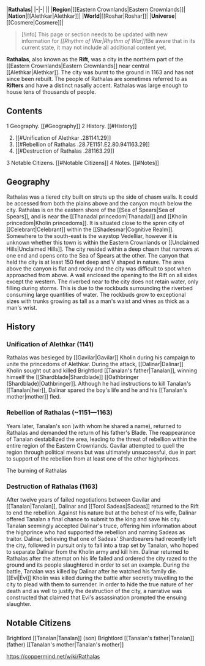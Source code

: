 |**Rathalas**|
|-|-|
||
|**Region**|[[Eastern Crownlands\|Eastern Crownlands]]|
|**Nation**|[[Alethkar\|Alethkar]]|
|**World**|[[Roshar\|Roshar]]|
|**Universe**|[[Cosmere\|Cosmere]]|

> [!info] This page or section needs to be updated with new information for *[[Rhythm of War\|Rhythm of War]]*!Be aware that in its current state, it may not include all additional content yet.

**Rathalas**, also known as the **Rift**, was a city in the northern part of the [[Eastern Crownlands\|Eastern Crownlands]] near central [[Alethkar\|Alethkar]]. The city was burnt to the ground in 1163 and has not since been rebuilt. The people of Rathalas are sometimes referred to as **Rifters** and have a distinct nasally accent. Rathalas was large enough to house tens of thousands of people.

## Contents

1 Geography. [[#Geography]] 
2 History. [[#History]] 

2. [[#Unification of Alethkar .281141.29]] 
2. [[#Rebellion of Rathalas .28.7E1151.E2.80.941163.29]] 
2. [[#Destruction of Rathalas .281163.29]] 


3 Notable Citizens. [[#Notable Citizens]] 
4 Notes. [[#Notes]] 


## Geography
Rathalas was a tiered city built on struts up the side of chasm walls. It could be accessed from both the plains above and the canyon mouth below the city.
Rathalas is on the eastern shore of the [[Sea of Spears\|Sea of Spears]], and is near the [[Thanadal princedom\|Thanadal]] and [[Kholin princedom\|Kholin princedoms]]. It is situated close to the spren city of [[Celebrant\|Celebrant]] within the [[Shadesmar\|Cognitive Realm]]. Somewhere to the south-east is the waystop Vedelliar, however it is unknown whether this town is within the Eastern Crownlands or [[Unclaimed Hills\|Unclaimed Hills]].
The city resided within a deep chasm that narrows at one end and opens onto the Sea of Spears at the other. The canyon that held the city is at least 150 feet deep and V shaped in nature. The area above the canyon is flat and rocky and the city was difficult to spot when approached from above. A wall enclosed the opening to the Rift on all sides except the western.
The riverbed near to the city does not retain water, only filling during storms. This is due to the rockbuds surrounding the riverbed consuming large quantities of water. The rockbuds grow to exceptional sizes with trunks growing as tall as a man's waist and vines as thick as a man's wrist.

## History
### Unification of Alethkar (1141)
Rathalas was besieged by [[Gavilar\|Gavilar]] Kholin during his campaign to unite the princedoms of Alethkar. During the attack, [[Dalinar\|Dalinar]] Kholin sought out and killed Brightlord [[Tanalan's father\|Tanalan]], winning himself the [[Shardblade\|Shardblade]] [[Oathbringer (Shardblade)\|Oathbringer]]. Although he had instructions to kill Tanalan's [[Tanalan\|heir]], Dalinar spared the boy's life and he and his [[Tanalan's mother\|mother]] fled.

### Rebellion of Rathalas (~1151—1163)
Years later, Tanalan's son (with whom he shared a name), returned to Rathalas and demanded the return of his father's Blade. The reappearance of Tanalan destabilized the area, leading to the threat of rebellion within the entire region of the Eastern Crownlands. Gavilar attempted to quell the region through political means but was ultimately unsuccessful, due in part to support of the rebellion from at least one of the other highprinces.

  The burning of Rathalas
### Destruction of Rathalas (1163)
After twelve years of failed negotiations between Gavilar and [[Tanalan\|Tanalan]], Dalinar and [[Torol Sadeas\|Sadeas]] returned to the Rift to end the rebellion. Against his nature but at the behest of his wife, Dalinar offered Tanalan a final chance to submit to the king and save his city. Tanalan seemingly accepted Dalinar's truce, offering him information about the highprince who had supported the rebellion and naming Sadeas as traitor. Dalinar, believing that one of Sadeas' Shardbearers had recently left the city, followed in pursuit only to fall into a trap set by Tanalan, who hoped to separate Dalinar from the Kholin army and kill him. Dalinar returned to Rathalas after the attempt on his life failed and ordered the city razed to the ground and its people slaughtered in order to set an example. During the battle, Tanalan was killed by Dalinar after he watched his family die.
[[Evi\|Evi]] Kholin was killed during the battle after secretly travelling to the city to plead with them to surrender. In order to hide the true nature of her death and as well to justify the destruction of the city, a narrative was constructed that claimed that Evi's assassination prompted the ensuing slaughter.

## Notable Citizens
Brightlord [[Tanalan\|Tanalan]] (son)
Brightlord [[Tanalan's father\|Tanalan]] (father)
[[Tanalan's mother\|Tanalan's mother]]


https://coppermind.net/wiki/Rathalas